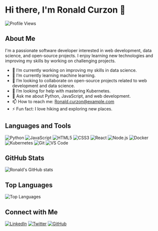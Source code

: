 # Hi there, I'm Ronald Curzon 👋

![Profile Views](https://komarev.com/ghpvc/?username=rbcurzon&color=blue)

## About Me

I'm a passionate software developer interested in web development, data science, and open-source projects. I enjoy learning new technologies and improving my skills by working on challenging projects.

- 🔭 I’m currently working on improving my skills in data science.
- 🌱 I’m currently learning machine learning.
- 👯 I’m looking to collaborate on open-source projects related to web development and data science.
- 🤔 I’m looking for help with mastering Kubernetes.
- 💬 Ask me about Python, JavaScript, and web development.
- 📫 How to reach me: [Ronald.curzon@example.com](mailto:Ronald.curzon@example.com)
- ⚡ Fun fact: I love hiking and exploring new places.

## Languages and Tools

![Python](https://img.shields.io/badge/-Python-3776AB?style=flat&logo=python&logoColor=white)
![JavaScript](https://img.shields.io/badge/-JavaScript-F7DF1E?style=flat&logo=javascript&logoColor=black)
![HTML5](https://img.shields.io/badge/-HTML5-E34F26?style=flat&logo=html5&logoColor=white)
![CSS3](https://img.shields.io/badge/-CSS3-1572B6?style=flat&logo=css3&logoColor=white)
![React](https://img.shields.io/badge/-React-61DAFB?style=flat&logo=react&logoColor=black)
![Node.js](https://img.shields.io/badge/-Node.js-339933?style=flat&logo=node.js&logoColor=white)
![Docker](https://img.shields.io/badge/-Docker-2496ED?style=flat&logo=docker&logoColor=white)
![Kubernetes](https://img.shields.io/badge/-Kubernetes-326CE5?style=flat&logo=kubernetes&logoColor=white)
![Git](https://img.shields.io/badge/-Git-F05032?style=flat&logo=git&logoColor=white)
![VS Code](https://img.shields.io/badge/-VS%20Code-007ACC?style=flat&logo=visual-studio-code&logoColor=white)

## GitHub Stats

![Ronald's GitHub stats](https://github-readme-stats.vercel.app/api?username=rbcurzon&show_icons=true&theme=radical)

## Top Languages

![Top Languages](https://github-readme-stats.vercel.app/api/top-langs/?username=rbcurzon&layout=compact&theme=radical)

## Connect with Me

[![LinkedIn](https://img.shields.io/badge/-LinkedIn-0077B5?style=flat&logo=linkedin&logoColor=white)](https://www.linkedin.com/in/Ronald-curzon/)
[![Twitter](https://img.shields.io/badge/-Twitter-1DA1F2?style=flat&logo=twitter&logoColor=white)](https://twitter.com/rbcurzon)
[![GitHub](https://img.shields.io/badge/-GitHub-181717?style=flat&logo=github&logoColor=white)](https://github.com/rbcurzon)
